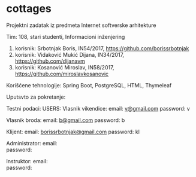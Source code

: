 # cottages

Projektni zadatak iz predmeta Internet softverske arhitekture

Tim: 108, stari studenti, Informacioni inženjering
1. korisnik: Srbotnjak Boris,        IN54/2017, https://github.com/borissrbotnjak
2. korisnik: Vidaković Mukić Dijana, IN34/2017, https://github.com/dijanavm
3. korisnik: Kosanović Miroslav,     IN58/2017, https://github.com/miroslavkosanovic

Korišćene tehnologije: Spring Boot, PostgreSQL, HTML, Thymeleaf

Uputsvto za pokretanje:

Testni podaci:
USERS:
Vlasnik vikendice: email:    v@gmail.com
                   password: v
                   
Vlasnik broda:     email:    b@gmail.com
                   password: b
                  
Klijent:           email:    borissrbotnjak@gmail.com
                   password: kl
                   
Administrator:     email:    
                   password: 
                   
Instruktor:        email:    
                   password:
                   
                  

